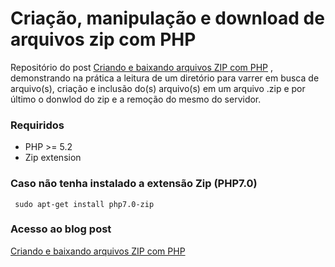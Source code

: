 # Criação, manipulação e download de arquivos zip com PHP

Repositório do post [Criando e baixando arquivos ZIP com PHP](http://www.diegobrocanelli.com.br/php/criando-e-baixando-arquivos-zip-com-php/) , demonstrando na prática a leitura de um diretório para varrer em busca de arquivo(s), criação e inclusão do(s) arquivo(s) em um arquivo .zip e por último o donwlod do zip e a remoção do mesmo do servidor.

### Requiridos

  - PHP >= 5.2 
  - Zip extension

### Caso não tenha instalado a extensão Zip (PHP7.0)

```
 sudo apt-get install php7.0-zip
```

### Acesso ao blog post

[Criando e baixando arquivos ZIP com PHP](http://www.diegobrocanelli.com.br/php/criando-e-baixando-arquivos-zip-com-php/) 


